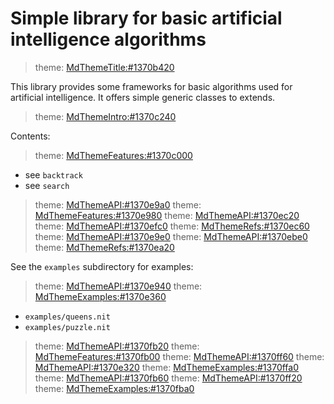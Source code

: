# Simple library for basic artificial intelligence algorithms

> theme: <MdThemeTitle:#1370b420>


This library provides some frameworks for basic algorithms used for artificial intelligence.
It offers simple generic classes to extends.

> theme: <MdThemeIntro:#1370c240>


Contents:

> theme: <MdThemeFeatures:#1370c000>


* see `backtrack`
* see `search`

> theme: <MdThemeAPI:#1370e9a0>
> theme: <MdThemeFeatures:#1370e980>
> theme: <MdThemeAPI:#1370ec20>
> theme: <MdThemeAPI:#1370efc0>
> theme: <MdThemeRefs:#1370ec60>
> theme: <MdThemeAPI:#1370e9e0>
> theme: <MdThemeAPI:#1370ebe0>
> theme: <MdThemeRefs:#1370ea20>


See the `examples` subdirectory for examples:

> theme: <MdThemeAPI:#1370e940>
> theme: <MdThemeExamples:#1370e360>


* `examples/queens.nit`
* `examples/puzzle.nit`

> theme: <MdThemeAPI:#1370fb20>
> theme: <MdThemeFeatures:#1370fb00>
> theme: <MdThemeAPI:#1370ff60>
> theme: <MdThemeAPI:#1370e320>
> theme: <MdThemeExamples:#1370ffa0>
> theme: <MdThemeAPI:#1370fb60>
> theme: <MdThemeAPI:#1370ff20>
> theme: <MdThemeExamples:#1370fba0>


